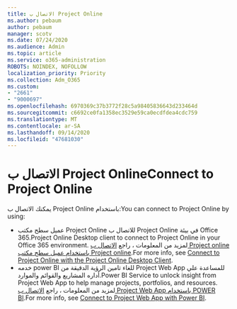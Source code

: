 ```yaml
---
title: الاتصال ب Project Online
ms.author: pebaum
author: pebaum
manager: scotv
ms.date: 07/24/2020
ms.audience: Admin
ms.topic: article
ms.service: o365-administration
ROBOTS: NOINDEX, NOFOLLOW
localization_priority: Priority
ms.collection: Adm_O365
ms.custom:
- "2661"
- "9000697"
ms.openlocfilehash: 6970369c37b3772f28c5a98405836643d233464d
ms.sourcegitcommit: c6692ce0fa1358ec3529e59ca0ecdfdea4cdc759
ms.translationtype: MT
ms.contentlocale: ar-SA
ms.lasthandoff: 09/14/2020
ms.locfileid: "47681030"
---
```

# <a name="connect-to-project-online"></a><span data-ttu-id="27ece-102">الاتصال ب Project Online</span><span class="sxs-lookup"><span data-stu-id="27ece-102">Connect to Project Online</span></span>

<span data-ttu-id="27ece-103">يمكنك الاتصال ب Project Online باستخدام:</span><span class="sxs-lookup"><span data-stu-id="27ece-103">You can connect to Project Online by using:</span></span>

- <span data-ttu-id="27ece-104">عميل سطح مكتب Project Online للاتصال ب Project Online في بيئة Office 365.</span><span class="sxs-lookup"><span data-stu-id="27ece-104">Project Online Desktop client to connect to Project Online in your Office 365 environment.</span></span> <span data-ttu-id="27ece-105">لمزيد من المعلومات ، راجع [الاتصال ب Project online باستخدام عميل سطح مكتب Project online](https://docs.microsoft.com/projectonline/connect-to-project-online-with-the-project-online-desktop-client).</span><span class="sxs-lookup"><span data-stu-id="27ece-105">For more info, see [Connect to Project Online with the Project Online Desktop Client](https://docs.microsoft.com/projectonline/connect-to-project-online-with-the-project-online-desktop-client).</span></span>  
- <span data-ttu-id="27ece-106">خدمه power BI للغاء تامين الرؤية الدقيقة من Project Web App للمساعدة علي أداره المشاريع والقوائم والموارد.</span><span class="sxs-lookup"><span data-stu-id="27ece-106">Power BI Service to unlock insight from Project Web App to help manage projects, portfolios, and resources.</span></span> <span data-ttu-id="27ece-107">لمزيد من المعلومات ، راجع [الاتصال ب Project Web App باستخدام POWER BI](https://docs.microsoft.com/power-bi/service-connect-to-project-online).</span><span class="sxs-lookup"><span data-stu-id="27ece-107">For more info, see [Connect to Project Web App with Power BI](https://docs.microsoft.com/power-bi/service-connect-to-project-online).</span></span>  